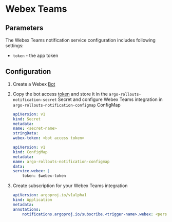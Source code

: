 # Webex Teams

## Parameters

The Webex Teams notification service configuration includes following settings:

* `token` - the app token

## Configuration

1. Create a Webex [Bot](https://developer.webex.com/docs/bots)
1. Copy the bot access [token](https://developer.webex.com/my-apps) and store it in the `argo-rollouts-notification-secret` Secret and configure Webex Teams integration in `argo-rollouts-notification-configmap` ConfigMap

    ``` yaml
    apiVersion: v1
    kind: Secret
    metadata:
    name: <secret-name>
    stringData:
    webex-token: <bot access token>
    ```

    ``` yaml
    apiVersion: v1
    kind: ConfigMap
    metadata:
    name: argo-rollouts-notification-configmap
    data:
    service.webex: |
        token: $webex-token
    ```

1. Create subscription for your Webex Teams integration

    ``` yaml
    apiVersion: argoproj.io/v1alpha1
    kind: Application
    metadata:
    annotations:
        notifications.argoproj.io/subscribe.<trigger-name>.webex: <personal email or room id>
    ```
